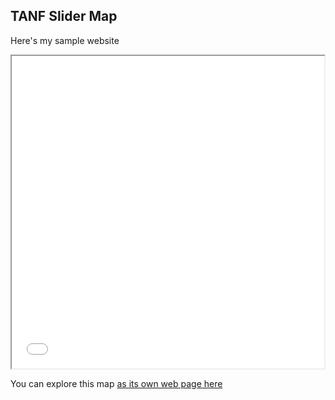 ## TANF Slider Map

Here's my sample website

<iframe src="tanf.html" height="500" width="500"></iframe>

You can explore this map [as its own web page here](tanf.html)
